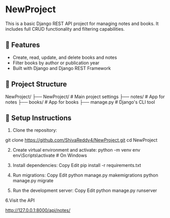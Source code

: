 # NewProject

This is a basic Django REST API project for managing notes and books. It includes full CRUD functionality and filtering capabilities.

## 🔧 Features

- Create, read, update, and delete books and notes
- Filter books by author or publication year
- Built with Django and Django REST Framework

## 📁 Project Structure

NewProject/
├── NewProject/ # Main project settings
├── notes/ # App for notes
├── books/ # App for books
├── manage.py # Django's CLI tool


## 🚀 Setup Instructions

1. Clone the repository:
  
  git clone https://github.com/ShivaReddy4/NewProject.git
  cd NewProject

2. Create virtual environment and activate:
 python -m venv env
 env\Scripts\activate  # On Windows

3. Install dependencies:
 Copy
 Edit
 pip install -r requirements.txt

4. Run migrations:
 Copy
 Edit
 python manage.py makemigrations
 python manage.py migrate

5. Run the development server:
 Copy
 Edit
 python manage.py runserver

6.Visit the API

http://127.0.0.1:8000/api/notes/


